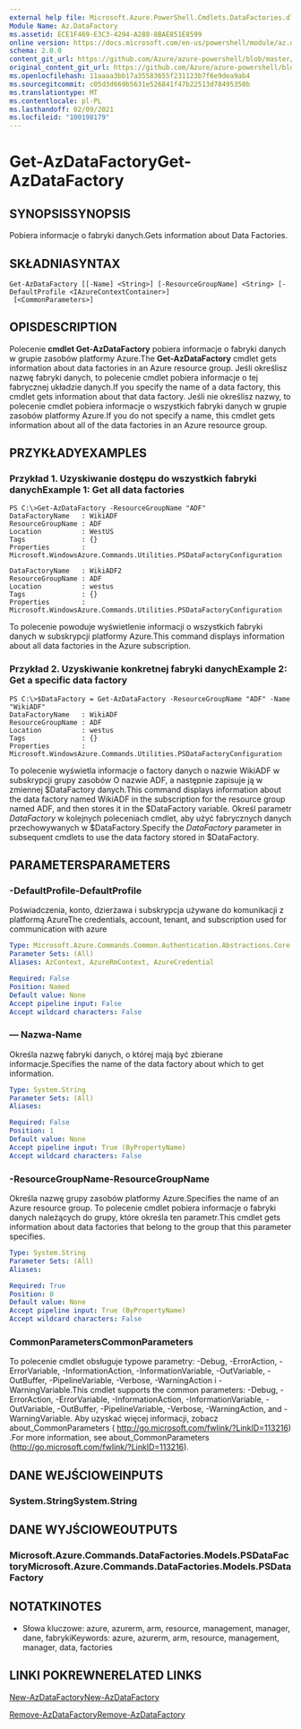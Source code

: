 ```yaml
---
external help file: Microsoft.Azure.PowerShell.Cmdlets.DataFactories.dll-Help.xml
Module Name: Az.DataFactory
ms.assetid: ECE1F469-E3C3-4294-A288-8BAE851E8599
online version: https://docs.microsoft.com/en-us/powershell/module/az.datafactory/get-azdatafactory
schema: 2.0.0
content_git_url: https://github.com/Azure/azure-powershell/blob/master/src/DataFactory/DataFactoryV2/help/Get-AzDataFactory.md
original_content_git_url: https://github.com/Azure/azure-powershell/blob/master/src/DataFactory/DataFactoryV2/help/Get-AzDataFactory.md
ms.openlocfilehash: 11aaaa3bb17a35583655f231123b7f6e9dea9ab4
ms.sourcegitcommit: c05d3d669b5631e526841f47b22513d78495350b
ms.translationtype: MT
ms.contentlocale: pl-PL
ms.lasthandoff: 02/09/2021
ms.locfileid: "100198179"
---
```

# <span data-ttu-id="907f8-101">Get-AzDataFactory</span><span class="sxs-lookup"><span data-stu-id="907f8-101">Get-AzDataFactory</span></span>

## <span data-ttu-id="907f8-102">SYNOPSIS</span><span class="sxs-lookup"><span data-stu-id="907f8-102">SYNOPSIS</span></span>
<span data-ttu-id="907f8-103">Pobiera informacje o fabryki danych.</span><span class="sxs-lookup"><span data-stu-id="907f8-103">Gets information about Data Factories.</span></span>

## <span data-ttu-id="907f8-104">SKŁADNIA</span><span class="sxs-lookup"><span data-stu-id="907f8-104">SYNTAX</span></span>

```
Get-AzDataFactory [[-Name] <String>] [-ResourceGroupName] <String> [-DefaultProfile <IAzureContextContainer>]
 [<CommonParameters>]
```

## <span data-ttu-id="907f8-105">OPIS</span><span class="sxs-lookup"><span data-stu-id="907f8-105">DESCRIPTION</span></span>
<span data-ttu-id="907f8-106">Polecenie **cmdlet Get-AzDataFactory** pobiera informacje o fabryki danych w grupie zasobów platformy Azure.</span><span class="sxs-lookup"><span data-stu-id="907f8-106">The **Get-AzDataFactory** cmdlet gets information about data factories in an Azure resource group.</span></span>
<span data-ttu-id="907f8-107">Jeśli określisz nazwę fabryki danych, to polecenie cmdlet pobiera informacje o tej fabrycznej układzie danych.</span><span class="sxs-lookup"><span data-stu-id="907f8-107">If you specify the name of a data factory, this cmdlet gets information about that data factory.</span></span>
<span data-ttu-id="907f8-108">Jeśli nie określisz nazwy, to polecenie cmdlet pobiera informacje o wszystkich fabryki danych w grupie zasobów platformy Azure.</span><span class="sxs-lookup"><span data-stu-id="907f8-108">If you do not specify a name, this cmdlet gets information about all of the data factories in an Azure resource group.</span></span>

## <span data-ttu-id="907f8-109">PRZYKŁADY</span><span class="sxs-lookup"><span data-stu-id="907f8-109">EXAMPLES</span></span>

### <span data-ttu-id="907f8-110">Przykład 1. Uzyskiwanie dostępu do wszystkich fabryki danych</span><span class="sxs-lookup"><span data-stu-id="907f8-110">Example 1: Get all data factories</span></span>
```
PS C:\>Get-AzDataFactory -ResourceGroupName "ADF"
DataFactoryName   : WikiADF
ResourceGroupName : ADF
Location          : WestUS
Tags              : {}
Properties        : Microsoft.WindowsAzure.Commands.Utilities.PSDataFactoryConfiguration

DataFactoryName   : WikiADF2
ResourceGroupName : ADF
Location          : westus
Tags              : {}
Properties        : Microsoft.WindowsAzure.Commands.Utilities.PSDataFactoryConfiguration
```

<span data-ttu-id="907f8-111">To polecenie powoduje wyświetlenie informacji o wszystkich fabryki danych w subskrypcji platformy Azure.</span><span class="sxs-lookup"><span data-stu-id="907f8-111">This command displays information about all data factories in the Azure subscription.</span></span>

### <span data-ttu-id="907f8-112">Przykład 2. Uzyskiwanie konkretnej fabryki danych</span><span class="sxs-lookup"><span data-stu-id="907f8-112">Example 2: Get a specific data factory</span></span>
```
PS C:\>$DataFactory = Get-AzDataFactory -ResourceGroupName "ADF" -Name "WikiADF"
DataFactoryName   : WikiADF
ResourceGroupName : ADF
Location          : westus
Tags              : {}
Properties        : Microsoft.WindowsAzure.Commands.Utilities.PSDataFactoryConfiguration
```

<span data-ttu-id="907f8-113">To polecenie wyświetla informacje o factory danych o nazwie WikiADF w subskrypcji grupy zasobów O nazwie ADF, a następnie zapisuje ją w zmiennej $DataFactory danych.</span><span class="sxs-lookup"><span data-stu-id="907f8-113">This command displays information about the data factory named WikiADF in the subscription for the resource group named ADF, and then stores it in the $DataFactory variable.</span></span>
<span data-ttu-id="907f8-114">Określ parametr *DataFactory* w kolejnych poleceniach cmdlet, aby użyć fabrycznych danych przechowywanych w $DataFactory.</span><span class="sxs-lookup"><span data-stu-id="907f8-114">Specify the *DataFactory* parameter in subsequent cmdlets to use the data factory stored in $DataFactory.</span></span>

## <span data-ttu-id="907f8-115">PARAMETERS</span><span class="sxs-lookup"><span data-stu-id="907f8-115">PARAMETERS</span></span>

### <span data-ttu-id="907f8-116">-DefaultProfile</span><span class="sxs-lookup"><span data-stu-id="907f8-116">-DefaultProfile</span></span>
<span data-ttu-id="907f8-117">Poświadczenia, konto, dzierżawa i subskrypcja używane do komunikacji z platformą Azure</span><span class="sxs-lookup"><span data-stu-id="907f8-117">The credentials, account, tenant, and subscription used for communication with azure</span></span>

```yaml
Type: Microsoft.Azure.Commands.Common.Authentication.Abstractions.Core.IAzureContextContainer
Parameter Sets: (All)
Aliases: AzContext, AzureRmContext, AzureCredential

Required: False
Position: Named
Default value: None
Accept pipeline input: False
Accept wildcard characters: False
```

### <span data-ttu-id="907f8-118">— Nazwa</span><span class="sxs-lookup"><span data-stu-id="907f8-118">-Name</span></span>
<span data-ttu-id="907f8-119">Określa nazwę fabryki danych, o której mają być zbierane informacje.</span><span class="sxs-lookup"><span data-stu-id="907f8-119">Specifies the name of the data factory about which to get information.</span></span>

```yaml
Type: System.String
Parameter Sets: (All)
Aliases:

Required: False
Position: 1
Default value: None
Accept pipeline input: True (ByPropertyName)
Accept wildcard characters: False
```

### <span data-ttu-id="907f8-120">-ResourceGroupName</span><span class="sxs-lookup"><span data-stu-id="907f8-120">-ResourceGroupName</span></span>
<span data-ttu-id="907f8-121">Określa nazwę grupy zasobów platformy Azure.</span><span class="sxs-lookup"><span data-stu-id="907f8-121">Specifies the name of an Azure resource group.</span></span>
<span data-ttu-id="907f8-122">To polecenie cmdlet pobiera informacje o fabryki danych należących do grupy, które określa ten parametr.</span><span class="sxs-lookup"><span data-stu-id="907f8-122">This cmdlet gets information about data factories that belong to the group that this parameter specifies.</span></span>

```yaml
Type: System.String
Parameter Sets: (All)
Aliases:

Required: True
Position: 0
Default value: None
Accept pipeline input: True (ByPropertyName)
Accept wildcard characters: False
```

### <span data-ttu-id="907f8-123">CommonParameters</span><span class="sxs-lookup"><span data-stu-id="907f8-123">CommonParameters</span></span>
<span data-ttu-id="907f8-124">To polecenie cmdlet obsługuje typowe parametry: -Debug, -ErrorAction, -ErrorVariable, -InformationAction, -InformationVariable, -OutVariable, -OutBuffer, -PipelineVariable, -Verbose, -WarningAction i -WarningVariable.</span><span class="sxs-lookup"><span data-stu-id="907f8-124">This cmdlet supports the common parameters: -Debug, -ErrorAction, -ErrorVariable, -InformationAction, -InformationVariable, -OutVariable, -OutBuffer, -PipelineVariable, -Verbose, -WarningAction, and -WarningVariable.</span></span> <span data-ttu-id="907f8-125">Aby uzyskać więcej informacji, zobacz about_CommonParameters ( http://go.microsoft.com/fwlink/?LinkID=113216) .</span><span class="sxs-lookup"><span data-stu-id="907f8-125">For more information, see about_CommonParameters (http://go.microsoft.com/fwlink/?LinkID=113216).</span></span>

## <span data-ttu-id="907f8-126">DANE WEJŚCIOWE</span><span class="sxs-lookup"><span data-stu-id="907f8-126">INPUTS</span></span>

### <span data-ttu-id="907f8-127">System.String</span><span class="sxs-lookup"><span data-stu-id="907f8-127">System.String</span></span>

## <span data-ttu-id="907f8-128">DANE WYJŚCIOWE</span><span class="sxs-lookup"><span data-stu-id="907f8-128">OUTPUTS</span></span>

### <span data-ttu-id="907f8-129">Microsoft.Azure.Commands.DataFactories.Models.PSDataFactory</span><span class="sxs-lookup"><span data-stu-id="907f8-129">Microsoft.Azure.Commands.DataFactories.Models.PSDataFactory</span></span>

## <span data-ttu-id="907f8-130">NOTATKI</span><span class="sxs-lookup"><span data-stu-id="907f8-130">NOTES</span></span>
* <span data-ttu-id="907f8-131">Słowa kluczowe: azure, azurerm, arm, resource, management, manager, dane, fabryki</span><span class="sxs-lookup"><span data-stu-id="907f8-131">Keywords: azure, azurerm, arm, resource, management, manager, data, factories</span></span>

## <span data-ttu-id="907f8-132">LINKI POKREWNE</span><span class="sxs-lookup"><span data-stu-id="907f8-132">RELATED LINKS</span></span>

[<span data-ttu-id="907f8-133">New-AzDataFactory</span><span class="sxs-lookup"><span data-stu-id="907f8-133">New-AzDataFactory</span></span>](./New-AzDataFactory.md)

[<span data-ttu-id="907f8-134">Remove-AzDataFactory</span><span class="sxs-lookup"><span data-stu-id="907f8-134">Remove-AzDataFactory</span></span>](./Remove-AzDataFactory.md)


